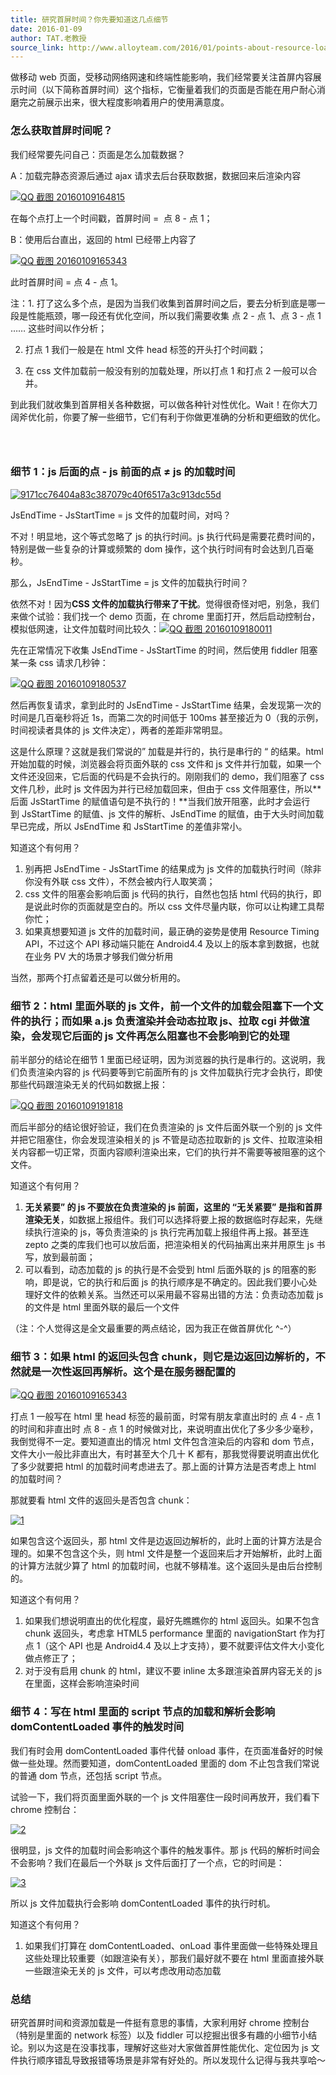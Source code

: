 ```yaml
---
title: 研究首屏时间？你先要知道这几点细节
date: 2016-01-09
author: TAT.老教授
source_link: http://www.alloyteam.com/2016/01/points-about-resource-loading/
---
```


<!-- {% raw %} - for jekyll -->

做移动 web 页面，受移动网络网速和终端性能影响，我们经常要关注首屏内容展示时间（以下简称首屏时间）这个指标，它衡量着我们的页面是否能在用户耐心消磨完之前展示出来，很大程度影响着用户的使用满意度。

### 怎么获取首屏时间呢？

我们经常要先问自己：页面是怎么加载数据？

A：加载完静态资源后通过 ajax 请求去后台获取数据，数据回来后渲染内容

[![QQ 截图 20160109164815](http://www.alloyteam.com/wp-content/uploads/2016/01/QQ截图20160109164815.png)](http://www.alloyteam.com/wp-content/uploads/2016/01/QQ截图20160109164815.png)

在每个点打上一个时间戳，首屏时间 =  点 8 - 点 1；

B：使用后台直出，返回的 html 已经带上内容了

[![QQ 截图 20160109165343](http://www.alloyteam.com/wp-content/uploads/2016/01/QQ截图20160109165343.png)](http://www.alloyteam.com/wp-content/uploads/2016/01/QQ截图20160109165343.png)

此时首屏时间 = 点 4 - 点 1。

注：1. 打了这么多个点，是因为当我们收集到首屏时间之后，要去分析到底是哪一段是性能瓶颈，哪一段还有优化空间，所以我们需要收集 点 2 - 点 1、点 3 - 点 1 …… 这些时间以作分析；

2. 打点 1 我们一般是在 html 文件 head 标签的开头打个时间戳；

3. 在 css 文件加载前一般没有别的加载处理，所以打点 1 和打点 2 一般可以合并。

到此我们就收集到首屏相关各种数据，可以做各种针对性优化。Wait！在你大刀阔斧优化前，你要了解一些细节，它们有利于你做更准确的分析和更细致的优化。

###  

### 细节 1：js 后面的点 - js 前面的点 ≠ js 的加载时间

[![9171cc76404a83c387079c40f6517a3c913dc55d](http://www.alloyteam.com/wp-content/uploads/2016/01/9171cc76404a83c387079c40f6517a3c913dc55d.png)](http://www.alloyteam.com/wp-content/uploads/2016/01/9171cc76404a83c387079c40f6517a3c913dc55d.png)

JsEndTime - JsStartTime = js 文件的加载时间，对吗？

不对！明显地，这个等式忽略了 js 的执行时间。js 执行代码是需要花费时间的，特别是做一些复杂的计算或频繁的 dom 操作，这个执行时间有时会达到几百毫秒。

那么，JsEndTime - JsStartTime = js 文件的加载执行时间？

依然不对！因为**CSS 文件的加载执行带来了干扰**。觉得很奇怪对吧，别急，我们来做个试验：我们找一个 demo 页面，在 chrome 里面打开，然后启动控制台，模拟低网速，让文件加载时间比较久：[![QQ 截图 20160109180011](http://www.alloyteam.com/wp-content/uploads/2016/01/QQ截图20160109180011.png)](http://www.alloyteam.com/wp-content/uploads/2016/01/QQ截图20160109180011.png)

先在正常情况下收集 JsEndTime - JsStartTime 的时间，然后使用 fiddler 阻塞某一条 css 请求几秒钟：

[![QQ 截图 20160109180537](http://www.alloyteam.com/wp-content/uploads/2016/01/QQ截图20160109180537-1024x591.png)](http://www.alloyteam.com/wp-content/uploads/2016/01/QQ截图20160109180537.png)

然后再恢复请求，拿到此时的 JsEndTime - JsStartTime 结果，会发现第一次的时间是几百毫秒将近 1s，而第二次的时间低于 100ms 甚至接近为 0（我的示例，时间视读者具体的 js 文件决定），两者的差距非常明显。

这是什么原理？这就是我们常说的” 加载是并行的，执行是串行的 “ 的结果。html 开始加载的时候，浏览器会将页面外联的 css 文件和 js 文件并行加载，如果一个文件还没回来，它后面的代码是不会执行的。刚刚我们的 demo，我们阻塞了 css 文件几秒，此时 js 文件因为并行已经加载回来，但由于 css 文件阻塞住，所以**后面 JsStartTime 的赋值语句是不执行的！**当我们放开阻塞，此时才会运行到 JsStartTime 的赋值、js 文件的解析、JsEndTime 的赋值，由于大头时间加载早已完成，所以 JsEndTime 和 JsStartTime 的差值非常小。

知道这个有何用？

1.  别再把 JsEndTime - JsStartTime 的结果成为 js 文件的加载执行时间（除非你没有外联 css 文件），不然会被内行人取笑滴；
2.  css 文件的阻塞会影响后面 js 代码的执行，自然也包括 html 代码的执行，即是说此时你的页面就是空白的。所以 css 文件尽量内联，你可以让构建工具帮你忙；
3.  如果真想要知道 js 文件的加载时间，最正确的姿势是使用 Resource Timing API，不过这个 API 移动端只能在 Android4.4 及以上的版本拿到数据，也就在业务 PV 大的场景才够我们做分析用

当然，那两个打点留着还是可以做分析用的。

### 细节 2：html 里面外联的 js 文件，前一个文件的加载会阻塞下一个文件的执行；而如果 a.js 负责渲染并会动态拉取 js、拉取 cgi 并做渲染，会发现它后面的 js 文件再怎么阻塞也不会影响到它的处理

前半部分的结论在细节 1 里面已经证明，因为浏览器的执行是串行的。这说明，我们负责渲染内容的 js 代码要等到它前面所有的 js 文件加载执行完才会执行，即使那些代码跟渲染无关的代码如数据上报：

[![QQ 截图 20160109191818](http://www.alloyteam.com/wp-content/uploads/2016/01/QQ截图20160109191818.png)](http://www.alloyteam.com/wp-content/uploads/2016/01/QQ截图20160109191818.png)

而后半部分的结论很好验证，我们在负责渲染的 js 文件后面外联一个别的 js 文件并把它阻塞住，你会发现渲染相关的 js 不管是动态拉取新的 js 文件、拉取渲染相关内容都一切正常，页面内容顺利渲染出来，它们的执行并不需要等被阻塞的这个文件。

知道这个有何用？

1.  **无关紧要” 的 js 不要放在负责渲染的 js 前面，这里的 “无关紧要” 是指和首屏渲染无关**，如数据上报组件。我们可以选择将要上报的数据临时存起来，先继续执行渲染的 js，等负责渲染的 js 执行完再加载上报组件再上报。甚至连 zepto 之类的库我们也可以放后面，把渲染相关的代码抽离出来并用原生 js 书写，放到最前面；
2.  可以看到，动态加载的 js 的执行是不会受到 html 后面外联的 js 的阻塞的影响，即是说，它的执行和后面 js 的执行顺序是不确定的。因此我们要小心处理好文件的依赖关系。当然还可以采用最不容易出错的方法：负责动态加载 js 的文件是 html 里面外联的最后一个文件

（注：个人觉得这是全文最重要的两点结论，因为我正在做首屏优化 ^-^）

### 细节 3：如果 html 的返回头包含 chunk，则它是边返回边解析的，不然就是一次性返回再解析。这个是在服务器配置的

[![QQ 截图 20160109165343](http://www.alloyteam.com/wp-content/uploads/2016/01/QQ截图20160109165343.png)](http://www.alloyteam.com/wp-content/uploads/2016/01/QQ截图20160109165343.png)

打点 1 一般写在 html 里 head 标签的最前面，时常有朋友拿直出时的 点 4 - 点 1 的时间和非直出时 点 8 - 点 1 的时候做对比，来说明直出优化了多少多少毫秒，我倒觉得不一定。要知道直出的情况 html 文件包含渲染后的内容和 dom 节点，文件大小一般比非直出大，有时甚至大个几十 K 都有，那我觉得要说明直出优化了多少就要把 html 的加载时间考虑进去了。那上面的计算方法是否考虑上 html 的加载时间？

那就要看 html 文件的返回头是否包含 chunk：

[![1](http://www.alloyteam.com/wp-content/uploads/2016/01/11.png)](http://www.alloyteam.com/wp-content/uploads/2016/01/11.png)

如果包含这个返回头，那 html 文件是边返回边解析的，此时上面的计算方法是合理的。如果不包含这个头，则 html 文件是整一个返回来后才开始解析，此时上面的计算方法就少算了 html 的加载时间，也就不够精准。这个返回头是由后台控制的。

知道这个有何用？

1.  如果我们想说明直出的优化程度，最好先瞧瞧你的 html 返回头。如果不包含 chunk 返回头，考虑拿 HTML5 performance 里面的 navigationStart 作为打点 1（这个 API 也是 Android4.4 及以上才支持），要不就要评估文件大小变化做点修正了；
2.  对于没有启用 chunk 的 html，建议不要 inline 太多跟渲染首屏内容无关的 js 在里面，这样会影响渲染时间

### 细节 4：写在 html 里面的 script 节点的加载和解析会影响 domContentLoaded 事件的触发时间

我们有时会用 domContentLoaded 事件代替 onload 事件，在页面准备好的时候做一些处理。然而要知道，domContentLoaded 里面的 dom 不止包含我们常说的普通 dom 节点，还包括 script 节点。

试验一下，我们将页面里面外联的一个 js 文件阻塞住一段时间再放开，我们看下 chrome 控制台：

[![2](http://www.alloyteam.com/wp-content/uploads/2016/01/21.png)](http://www.alloyteam.com/wp-content/uploads/2016/01/21.png)

很明显，js 文件的加载时间会影响这个事件的触发事件。那 js 代码的解析时间会不会影响？我们在最后一个外联 js 文件后面打了一个点，它的时间是：

[![3](http://www.alloyteam.com/wp-content/uploads/2016/01/31.png)](http://www.alloyteam.com/wp-content/uploads/2016/01/31.png)

所以 js 文件加载执行会影响 domContentLoaded 事件的执行时机。

知道这个有何用？

1.  如果我们打算在 domContentLoaded、onLoad 事件里面做一些特殊处理且这些处理比较重要（如跟渲染有关），那我们最好就不要在 html 里面直接外联一些跟渲染无关的 js 文件，可以考虑改用动态加载

### 总结 

研究首屏时间和资源加载是一件挺有意思的事情，大家利用好 chrome 控制台（特别是里面的 network 标签）以及 fiddler 可以挖掘出很多有趣的小细节小结论。别以为这是在没事找事，理解好这些对大家做首屏性能优化、定位因为 js 文件执行顺序错乱导致报错等场景是非常有好处的。所以发现什么记得与我共享哈～

<!-- {% endraw %} - for jekyll -->